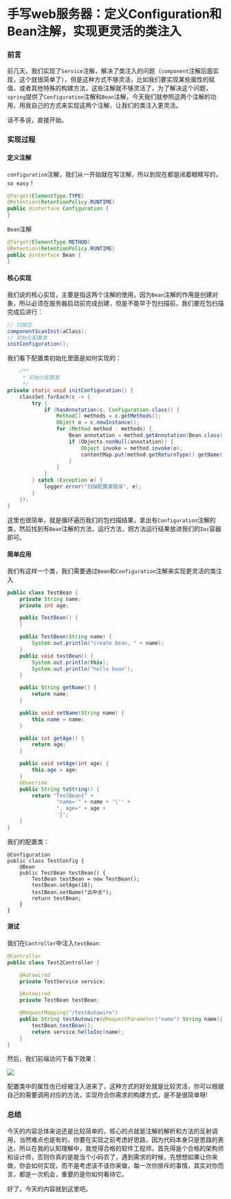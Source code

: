 # 手写web服务器：定义Configuration和Bean注解，实现更灵活的类注入

### 前言

前几天，我们实现了`Service`注解，解决了类注入的问题（`component`注解后面实现，这个就很简单了），但是这种方式不够灵活，比如我们要实现某些属性的赋值，或者其他特殊的构建方法，这些注解就不够灵活了，为了解决这个问题，`spring`提供了`Configuration`注解和`Bean`注解，今天我们就参照这两个注解的功用，用我自己的方式来实现这两个注解，让我们的类注入更灵活。

话不多说，直接开始。

### 实现过程

#### 定义注解

`configuration`注解，我们从一开始就在写注解，所以到现在都是闭着眼睛写的，`so easy`！

```java
@Target(ElementType.TYPE)
@Retention(RetentionPolicy.RUNTIME)
public @interface Configuration {
}
```

`Bean`注解

```java
@Target(ElementType.METHOD)
@Retention(RetentionPolicy.RUNTIME)
public @interface Bean {
}
```

#### 核心实现

我们说的核心实现，主要是指这两个注解的使用，因为`Bean`注解的作用是创建对象，所以必须在服务器启动前完成创建，但是不能早于包扫描前，我们要在包扫描完成后进行：

```java
// 扫描包
componentScanInit(aClass);
// 初始化配置类
initConfiguration();
```

我们看下配置类初始化里面是如何实现的：

```java
	/**
     * 初始化配置类
     */
private static void initConfiguration() {
    classSet.forEach(c -> {
        try {
            if (hasAnnotation(c, Configuration.class)) {
                Method[] methods = c.getMethods();
                Object o = c.newInstance();
                for (Method method : methods) {
                    Bean annotation = method.getAnnotation(Bean.class);
                    if (Objects.nonNull(annotation)) {
                        Object invoke = method.invoke(o);
                        contentMap.put(method.getReturnType().getName(), invoke);
                    }
                }
            }
        } catch (Exception e) {
            logger.error("扫描配置类错误", e);
        }
    });
}
```

这里也很简单，就是循环遍历我们的包扫描结果，拿出有`Configuration`注解的类，然后找到有`Bean`注解的方法，运行方法，把方法运行结果放进我们的`Ioc`容器即可。

#### 简单应用

我们有这样一个类，我们需要通过`Bean`和`Configuration`注解来实现更灵活的类注入

```java
public class TestBean {
    private String name;
    private int age;

    public TestBean() {
    }

    public TestBean(String name) {
        System.out.println("create bean, " + name);
    }
    public void testBean() {
        System.out.println(this);
        System.out.println("hello bean");
    }

    public String getName() {
        return name;
    }

    public void setName(String name) {
        this.name = name;
    }

    public int getAge() {
        return age;
    }

    public void setAge(int age) {
        this.age = age;
    }
    @Override
    public String toString() {
        return "TestBean{" +
                "name='" + name + '\'' +
                ", age=" + age +
                '}';
    }
}
```

我们的配置类：

```
@Configuration
public class TestConfig {
    @Bean
    public TestBean testBean() {
        TestBean testBean = new TestBean();
        testBean.setAge(18);
        testBean.setName("云中志");
        return testBean;
    }
}
```

#### 测试

我们在`Controller`中注入`testBean`:

```java
@Controller
public class Test2Controller {

    @Autowired
    private TestService service;

    @Autowired
    private TestBean testBean;

    @RequestMapping("/testAutowire")
    public String testAutowire(@RequestParameter("name") String name){
        testBean.testBean();
        return service.helloIoc(name);
    }
}
```

然后，我们前端访问下看下效果：

![](https://gitee.com/sysker/picBed/raw/master/images/20210608083456.png)

配置类中的属性也已经被注入进来了，这种方式的好处就是比较灵活，你可以根据自己的需要调用对应的方法，实现符合你需求的构建方式，是不是很简单呀!

### 总结

今天的内容总体来说还是比较简单的，核心的点就是注解的解析和方法的反射调用，当然难点也是有的，你要在实现之前考虑好思路，因为代码本身只是思路的表达，所以在我的认知理解中，我觉得合格的软件工程师，首先得是个合格的架构师和设计师，否则你真的是能当个小码农了，遇到需求的时候，先想想如果让你来做，你会如何实现，而不是考虑该不该你来做，每一次你排斥的事情，其实对你而言，都是一次机会，重要的是你如何看待它。

好了，今天的内容就到这里吧。
